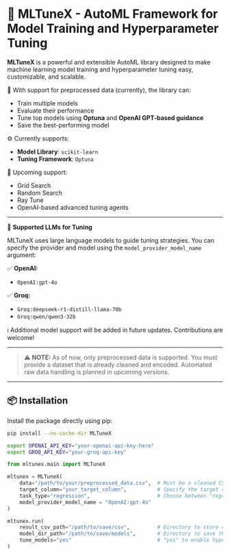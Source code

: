 # 🤖 MLTuneX - AutoML Framework for Model Training and Hyperparameter Tuning

**MLTuneX** is a powerful and extensible AutoML library designed to make machine learning model training and hyperparameter tuning easy, customizable, and scalable.

🚀 With support for preprocessed data (currently), the library can:
- Train multiple models
- Evaluate their performance
- Tune top models using **Optuna** and **OpenAI GPT-based guidance**
- Save the best-performing model

⚙️ Currently supports:
- **Model Library**: `scikit-learn`
- **Tuning Framework**: `Optuna`

🧪 Upcoming support:
- Grid Search
- Random Search
- Ray Tune
- OpenAI-based advanced tuning agents

---

🤖 **Supported LLMs for Tuning**

MLTuneX uses large language models to guide tuning strategies. You can specify the provider and model using the `model_provider_model_name` argument:

✅ **OpenAI:**
- `OpenAI:gpt-4o`

✅ **Groq:**
- `Groq:deepseek-r1-distill-llama-70b`
- `Groq:qwen/qwen3-32b`

ℹ️ Additional model support will be added in future updates. Contributions are welcome!

---

> ⚠️ **NOTE:** As of now, only preprocessed data is supported. You must provide a dataset that is already cleaned and encoded. Automated raw data handling is planned in upcoming versions.

---

## 📦 Installation

Install the package directly using pip:

```bash
pip install --no-cache-dir MLTuneX
```

```bash
export OPENAI_API_KEY="your-openai-api-key-here"
export GROQ_API_KEY="your-groq-api-key"
```

```python
from mltunex.main import MLTuneX

mltunex = MLTuneX(
    data="/path/to/your/preprocessed_data.csv",  # Must be a cleaned CSV or pandas DataFrame
    target_column="your_target_column",          # Specify the target column
    task_type="regression",                      # Choose between "regression" or "classification"
    model_provider_model_name = "OpenAI:gpt-4o"
)

mltunex.run(
    result_csv_path="/path/to/save/csv",         # Directory to store evaluation results
    model_dir_path="/path/to/save/models",       # Directory to save the best model
    tune_models="yes"                            # "yes" to enable hyperparameter tuning
)
```